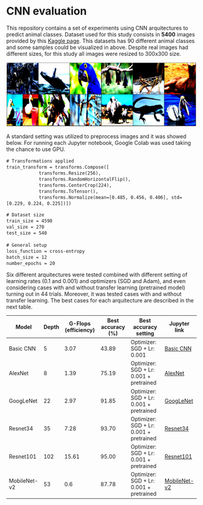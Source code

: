 # CNN evaluation

This repository contains a set of experiments using CNN arquitectures to predict animal classes. Dataset used for this study consists in **5400** images provided by this [Kaggle page](https://www.kaggle.com/datasets/iamsouravbanerjee/animal-image-dataset-90-different-animals). This datasets has 90 different animal classes and some samples could be visualized in above. Despite real images had different sizes, for this study all images were resized to 300x300 size.

![Sample images](https://github.com/victorcaquilpan/CNN_evaluation/blob/main/images/Sample%20images.PNG)

A standard setting was utilized to preprocess images and it was showed below. For running each Jupyter notebook, Google Colab was used taking the chance to use GPU. 

```
# Transformations applied
train_transform = transforms.Compose([
            transforms.Resize(256),
            transforms.RandomHorizontalFlip(),
            transforms.CenterCrop(224),
            transforms.ToTensor(),
            transforms.Normalize(mean=[0.485, 0.456, 0.406], std=[0.229, 0.224, 0.225])])
```

```
# Dataset size
train_size = 4590
val_size = 270
test_size = 540

# General setup
loss_function = cross-entropy
batch_size = 12
number_epochs = 20
```

Six different arquitectures were tested combined with different setting of learning rates (0.1 and 0.001) and optimizers (SGD and Adam), and even considering cases with and without transfer learning (pretrained model) turning out in 44 trials. Moreover, it was tested cases with and without transfer learning. The best cases for each arquitecture are described in the next table.

| Model         | Depth          | G-Flops (efficiency) | Best accuracy (%)| Best accuracy setting | Jupyter link |
| ------------- | ------------- |----------------|-----------------|-----------------------|--------------|          
| Basic CNN     | 5                                |    3.07          |     43.89          |Optimizer: SGD + Lr: 0.001|[Basic CNN](https://github.com/victorcaquilpan/CNN_evaluation/blob/main/code/basic_cnn.ipynb)
| AlexNet       | 8                                   |  1.39            | 75.19          |Optimizer: SGD + Lr: 0.001 + pretrained | [AlexNet](https://github.com/victorcaquilpan/CNN_evaluation/blob/main/code/alexnet.ipynb)|
| GoogLeNet     | 22                                |2.97              |       91.85        |Optimizer: SGD + Lr: 0.001 + pretrained|[GoogLeNet](https://github.com/victorcaquilpan/CNN_evaluation/blob/main/code/googlenet.ipynb)|
| Resnet34      | 35                                 |    7.28        | 93.70              |Optimizer: SGD + Lr: 0.001 + pretrained|[Resnet34](https://github.com/victorcaquilpan/CNN_evaluation/blob/main/code/resnet34.ipynb) |
| Resnet101     | 102                                | 15.61              |95.00  |Optimizer: SGD + Lr: 0.001 + pretrained|[Resnet101](https://github.com/victorcaquilpan/CNN_evaluation/blob/main/code/resnet101.ipynb)|
| MobileNet-v2  | 53                                 | 0.6             |87.78 |Optimizer: SGD + Lr: 0.001 + pretrained |[MobileNet-v2](https://github.com/victorcaquilpan/CNN_evaluation/blob/main/code/mobilenetv2.ipynb)|
